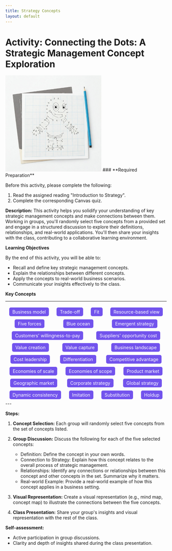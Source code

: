 ```yaml
---
title: Strategy Concepts
layout: default
---
```

# **Activity: Connecting the Dots: A Strategic Management Concept Exploration**

<img src="/assets/images/connect-the-dots.jpeg" alt="An image of a connect the dots drawing" width="300"/>
### **Required Preparation**

Before this activity, please complete the following:

1.  Read the assigned reading "Introduction to Strategy".
2.  Complete the corresponding Canvas quiz.



**Description:** This activity helps you solidify your understanding of key strategic management concepts and make connections between them. Working in groups, you'll randomly select five concepts from a provided set and engage in a structured discussion to explore their definitions, relationships, and real-world applications. You'll then share your insights with the class, contributing to a collaborative learning environment.

**Learning Objectives**

By the end of this activity, you will be able to:

*   Recall and define key strategic management concepts.
*   Explain the relationships between different concepts.
*   Apply the concepts to real-world business scenarios.
*   Communicate your insights effectively to the class.


**Key Concepts**

---

<div style="display: flex; flex-wrap: wrap; color: white;justify-content: space-around; width=100%">
<span style="background-color: #7253ed; padding: 5px 10px; margin: 5px; border-radius: 5px;">Business model</span>
<span style="background-color: #7253ed; padding: 5px 10px; margin: 5px; border-radius: 5px;">Trade-off</span>
<span style="background-color: #7253ed; padding: 5px 10px; margin: 5px; border-radius: 5px;">Fit</span>
<span style="background-color: #7253ed; padding: 5px 10px; margin: 5px; border-radius: 5px;"> Resource-based view </span>
<span style="background-color: #7253ed; padding: 5px 10px; margin: 5px; border-radius: 5px;"> Five forces </span>
<span style="background-color: #7253ed; padding: 5px 10px; margin: 5px; border-radius: 5px;"> Blue ocean </span>
<span style="background-color: #7253ed; padding: 5px 10px; margin: 5px; border-radius: 5px;"> Emergent strategy </span>
<span style="background-color: #7253ed; padding: 5px 10px; margin: 5px; border-radius: 5px;"> Customers' willingness-to-pay </span>
<span style="background-color: #7253ed; padding: 5px 10px; margin: 5px; border-radius: 5px;"> Suppliers' opportunity cost </span>
<span style="background-color: #7253ed; padding: 5px 10px; margin: 5px; border-radius: 5px;"> Value creation </span>
<span style="background-color: #7253ed; padding: 5px 10px; margin: 5px; border-radius: 5px;"> Value capture </span>
<span style="background-color: #7253ed; padding: 5px 10px; margin: 5px; border-radius: 5px;"> Business landscape </span>
<span style="background-color: #7253ed; padding: 5px 10px; margin: 5px; border-radius: 5px;"> Cost leadership </span>
<span style="background-color: #7253ed; padding: 5px 10px; margin: 5px; border-radius: 5px;"> Differentiation </span>
<span style="background-color: #7253ed; padding: 5px 10px; margin: 5px; border-radius: 5px;"> Competitive advantage </span>
<span style="background-color: #7253ed; padding: 5px 10px; margin: 5px; border-radius: 5px;"> Economies of scale </span>
<span style="background-color: #7253ed; padding: 5px 10px; margin: 5px; border-radius: 5px;"> Economies of scope </span>
<span style="background-color: #7253ed; padding: 5px 10px; margin: 5px; border-radius: 5px;"> Product market </span>
<span style="background-color: #7253ed; padding: 5px 10px; margin: 5px; border-radius: 5px;"> Geographic market </span>
<span style="background-color: #7253ed; padding: 5px 10px; margin: 5px; border-radius: 5px;"> Corporate strategy </span>
<span style="background-color: #7253ed; padding: 5px 10px; margin: 5px; border-radius: 5px;"> Global strategy </span>
<span style="background-color: #7253ed; padding: 5px 10px; margin: 5px; border-radius: 5px;"> Dynamic consistency </span>
<span style="background-color: #7253ed; padding: 5px 10px; margin: 5px; border-radius: 5px;"> Imitation </span>
<span style="background-color: #7253ed; padding: 5px 10px; margin: 5px; border-radius: 5px;"> Substitution </span>
<span style="background-color:#7253ed; padding: 5px 10px; margin: 5px; border-radius: 5px;"> Holdup </span>
</div>
---

**Steps:**

1.  **Concept Selection:** Each group will randomly select five concepts from the set of concepts listed.

2.  **Group Discussion:** Discuss the following for each of the five selected concepts:
    *   Definition: Define the concept in your own words.
    *   Connection to Strategy: Explain how this concept relates to the overall process of strategic management.
    *   Relationships: Identify any connections or relationships between this concept and other concepts in the set. Summarize why it matters.
    *   Real-world Example: Provide a real-world example of how this concept applies in a business setting.
3.  **Visual Representation:** Create a visual representation (e.g., mind map, concept map) to illustrate the connections between the five concepts.
4.  **Class Presentation:** Share your group's insights and visual representation with the rest of the class.

**Self-assessment:**

*   Active participation in group discussions.
*   Clarity and depth of insights shared during the class presentation.